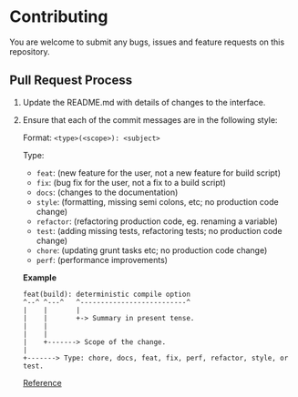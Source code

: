 # Contributing



You are welcome to submit any bugs, issues and feature requests on this repository.

## Pull Request Process

1. Update the README.md with details of changes to the interface.

2. Ensure that each of the commit messages are in the following style:

   Format: `<type>(<scope>): <subject>`

   Type:

   - `feat`: (new feature for the user, not a new feature for build script)
   - `fix`: (bug fix for the user, not a fix to a build script)
   - `docs`: (changes to the documentation)
   - `style`: (formatting, missing semi colons, etc; no production code change)
   - `refactor`: (refactoring production code, eg. renaming a variable)
   - `test`: (adding missing tests, refactoring tests; no production code change)
   - `chore`: (updating grunt tasks etc; no production code change)
   - `perf`: (performance improvements)

   **Example**

   ```
   feat(build): deterministic compile option
   ^--^ ^---^   ^--------------------------^
   |    |       |
   |    |       +-> Summary in present tense.
   |    |
   |    |
   |    +-------> Scope of the change.
   |
   +-------> Type: chore, docs, feat, fix, perf, refactor, style, or test.
   ```

   [Reference](https://gist.github.com/joshbuchea/6f47e86d2510bce28f8e7f42ae84c716)
